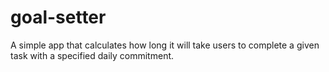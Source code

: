 # goal-setter
A simple app that calculates how long it will take users to complete a given task with a specified daily commitment.
